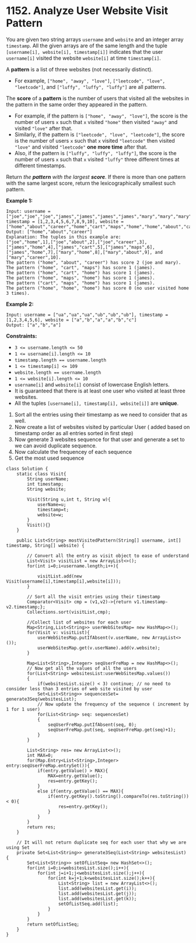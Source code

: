 # 1152. Analyze User Website Visit Pattern



You are given two string arrays `username` and `website` and an integer array `timestamp`. All the given arrays are of the same length and the tuple `[username[i], website[i], timestamp[i]]` indicates that the user `username[i]` visited the website `website[i]` at time `timestamp[i]`.

A **pattern** is a list of three websites (not necessarily distinct).

* For example, `["home", "away", "love"]`, `["leetcode", "love", "leetcode"]`, and `["luffy", "luffy", "luffy"]` are all patterns.

The **score** of a **pattern** is the number of users that visited all the websites in the pattern in the same order they appeared in the pattern.

* For example, if the pattern is `["home", "away", "love"]`, the score is the number of users `x` such that `x` visited `"home"` then visited `"away"` and visited `"love"` after that.
* Similarly, if the pattern is `["leetcode", "love", "leetcode"]`, the score is the number of users `x` such that `x` visited `"leetcode"` then visited `"love"` and visited `"leetcode"` **one more time** after that.
* Also, if the pattern is `["luffy", "luffy", "luffy"]`, the score is the number of users `x` such that `x` visited `"luffy"` three different times at different timestamps.

Return _the **pattern** with the largest **score**_. If there is more than one pattern with the same largest score, return the lexicographically smallest such pattern.

**Example 1:**

```
Input: username = ["joe","joe","joe","james","james","james","james","mary","mary","mary"], timestamp = [1,2,3,4,5,6,7,8,9,10], website = ["home","about","career","home","cart","maps","home","home","about","career"]
Output: ["home","about","career"]
Explanation: The tuples in this example are:
["joe","home",1],["joe","about",2],["joe","career",3],["james","home",4],["james","cart",5],["james","maps",6],["james","home",7],["mary","home",8],["mary","about",9], and ["mary","career",10].
The pattern ("home", "about", "career") has score 2 (joe and mary).
The pattern ("home", "cart", "maps") has score 1 (james).
The pattern ("home", "cart", "home") has score 1 (james).
The pattern ("home", "maps", "home") has score 1 (james).
The pattern ("cart", "maps", "home") has score 1 (james).
The pattern ("home", "home", "home") has score 0 (no user visited home 3 times).
```

**Example 2:**

```
Input: username = ["ua","ua","ua","ub","ub","ub"], timestamp = [1,2,3,4,5,6], website = ["a","b","a","a","b","c"]
Output: ["a","b","a"]
```

**Constraints:**

* `3 <= username.length <= 50`
* `1 <= username[i].length <= 10`
* `timestamp.length == username.length`
* `1 <= timestamp[i] <= 109`
* `website.length == username.length`
* `1 <= website[i].length <= 10`
* `username[i]` and `website[i]` consist of lowercase English letters.
* It is guaranteed that there is at least one user who visited at least three websites.
* All the tuples `[username[i], timestamp[i], website[i]]` are **unique**.



1. Sort all the entries using their timestamp as we need to consider that as well.
2. Now create a list of websites visited by particular User ( added based on timestamp order as all entries sorted in first step)
3. Now generate 3 websites sequence for that user and generate a set to we can avoid duplicate sequence.
4. Now calculate the frequencey of each sequence
5. Get the most used sequence

```
class Solution {
    static class Visit{
        String userName;
        int timestamp;
        String website;
        
        Visit(String u,int t, String w){
            userName=u;
            timestamp=t;
            website=w;
        }
        Visit(){}
    }
    
    public List<String> mostVisitedPattern(String[] username, int[] timestamp, String[] website) {
    
        // Convert all the entry as visit object to ease of understand
        List<Visit> visitList = new ArrayList<>();
        for(int i=0;i<username.length;i++){
            
            visitList.add(new Visit(username[i],timestamp[i],website[i]));
        }
        
        // Sort all the visit entries using their timestamp
        Comparator<Visit> cmp = (v1,v2)->{return v1.timestamp-v2.timestamp;};
        Collections.sort(visitList,cmp);
        
        //Collect list of websites for each user
        Map<String,List<String>> userWebSitesMap= new HashMap<>();
        for(Visit v: visitList){
            userWebSitesMap.putIfAbsent(v.userName, new ArrayList<>());
            userWebSitesMap.get(v.userName).add(v.website);
        }
        
        Map<List<String>,Integer> seqUserFreMap = new HashMap<>();
        // Now get all the values of all the users
        for(List<String> websitesList:userWebSitesMap.values())
        {
        	if(websitesList.size() < 3) continue; // no need to consider less than 3 entries of web site visited by user
        	Set<List<String>> sequencesSet= generate3Seq(websitesList);
        	// Now update the frequency of the sequence ( increment by 1 for 1 user)
        	for(List<String> seq: sequencesSet)
        	{
        		seqUserFreMap.putIfAbsent(seq, 0);
        		seqUserFreMap.put(seq, seqUserFreMap.get(seq)+1);
        	}
        }
        
        List<String> res= new ArrayList<>();
        int MAX=0;
        for(Map.Entry<List<String>,Integer> entry:seqUserFreMap.entrySet()){
        	if(entry.getValue() > MAX){
        		MAX=entry.getValue();
        		res=entry.getKey();
        	}
        	else if(entry.getValue() == MAX){
        		if(entry.getKey().toString().compareTo(res.toString()) < 0){
        			res=entry.getKey();
        		}
        	}
        }
        return res;
    }

    // It will not return duplicate seq for each user that why we are using Set
	private Set<List<String>> generate3Seq(List<String> websitesList) {
		Set<List<String>> setOfListSeq= new HashSet<>();
		for(int i=0;i<websitesList.size();i++){
			for(int j=i+1;j<websitesList.size();j++){
				for(int k=j+1;k<websitesList.size();k++){
					List<String> list = new ArrayList<>();
					list.add(websitesList.get(i));
					list.add(websitesList.get(j));
					list.add(websitesList.get(k));
					setOfListSeq.add(list);
				}
			}
		}
		return setOfListSeq;
	}
}
```
